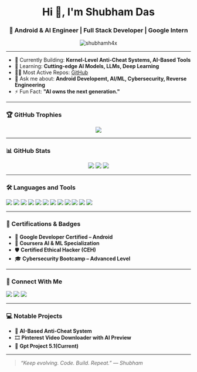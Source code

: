 <h1 align="center">Hi 👋, I'm Shubham Das</h1>
<h3 align="center">🚀 Android & AI Engineer | Full Stack Developer | Google Intern</h3>

<p align="center">
  <img src="https://komarev.com/ghpvc/?username=shubhamh4x&label=Profile%20views&color=0e75b6&style=flat" alt="shubhamh4x" />
</p>

---

- 🔭 Currently Building: **Kernel-Level Anti-Cheat Systems, AI-Based Tools**
- 🌱 Learning: **Cutting-edge AI Models, LLMs, Deep Learning**
- 👨‍💻 Most Active Repos: [GitHub](https://github.com/shubhamh4X)
- 💬 Ask me about: **Android Developemt, AI/ML, Cybersecurity, Reverse Engineering**
- ⚡ Fun Fact: **"AI owns the next generation."**

---

### 🏆 GitHub Trophies
<p align="center">
  <img src="https://github-profile-trophy.vercel.app/?username=shubhamh4x&theme=radical&no-bg=true&no-frame=true&margin-w=10&column=7" />
</p>

---

### 📊 GitHub Stats
<p align="center">
  <img src="https://github-readme-stats.vercel.app/api?username=shubhamh4x&show_icons=true&theme=radical" />
  <img src="https://github-readme-stats.vercel.app/api/top-langs/?username=shubhamh4x&layout=compact&theme=radical" />
  <img src="https://streak-stats.demolab.com?user=shubhamh4x&theme=radical&date_format=M%20j%5B%2C%20Y%5D" />
</p>

---

### 🛠️ Languages and Tools
<p align="left">
  <a href="#"><img src="https://img.shields.io/badge/Android-3DDC84?style=for-the-badge&logo=android&logoColor=white"/></a>
  <a href="#"><img src="https://img.shields.io/badge/Kotlin-0095D5?style=for-the-badge&logo=kotlin&logoColor=white"/></a>
  <a href="#"><img src="https://img.shields.io/badge/Java-ED8B00?style=for-the-badge&logo=java&logoColor=white"/></a>
  <a href="#"><img src="https://img.shields.io/badge/Python-3776AB?style=for-the-badge&logo=python&logoColor=white"/></a>
  <a href="#"><img src="https://img.shields.io/badge/C++-00599C?style=for-the-badge&logo=c%2B%2B&logoColor=white"/></a>
  <a href="#"><img src="https://img.shields.io/badge/JavaScript-F7DF1E?style=for-the-badge&logo=javascript&logoColor=black"/></a>
  <a href="#"><img src="https://img.shields.io/badge/Node.js-339933?style=for-the-badge&logo=nodedotjs&logoColor=white"/></a>
  <a href="#"><img src="https://img.shields.io/badge/React-61DAFB?style=for-the-badge&logo=react&logoColor=black"/></a>
  <a href="#"><img src="https://img.shields.io/badge/MongoDB-4EA94B?style=for-the-badge&logo=mongodb&logoColor=white"/></a>
  <a href="#"><img src="https://img.shields.io/badge/MySQL-005C84?style=for-the-badge&logo=mysql&logoColor=white"/></a>
  <a href="#"><img src="https://img.shields.io/badge/Linux-FCC624?style=for-the-badge&logo=linux&logoColor=black"/></a>
  <a href="#"><img src="https://img.shields.io/badge/Git-F05032?style=for-the-badge&logo=git&logoColor=white"/></a>
</p>

---

### 🧠 Certifications & Badges
- 🏅 **Google Developer Certified – Android**
- 🏅 **Coursera AI & ML Specialization**
- 🛡️ **Certified Ethical Hacker (CEH)**
- 🎓 **Cybersecurity Bootcamp – Advanced Level**

---

### 📱 Connect With Me
<p align="left">
  <a href="https://linkedin.com/in/shubhamh4x" target="_blank"><img src="https://img.shields.io/badge/LinkedIn-blue?style=for-the-badge&logo=linkedin&logoColor=white"/></a>
  <a href="https://www.hackerrank.com/shubhamdash4x" target="_blank"><img src="https://img.shields.io/badge/Hackerrank-2EC866?style=for-the-badge&logo=HackerRank&logoColor=white"/></a>
  <a href="mailto:shubhamhx1@gmail.com"><img src="https://img.shields.io/badge/Gmail-D14836?style=for-the-badge&logo=gmail&logoColor=white"/></a>
</p>

---

### 💻 Notable Projects
- 🔐 **AI-Based Anti-Cheat System**
- 🎞️ **Pinterest Video Downloader with AI Preview**
- 🔧 **Gpt Project 5.1(Current)**

---

> *“Keep evolving. Code. Build. Repeat.” — Shubham*
